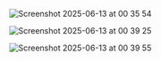 ![Screenshot 2025-06-13 at 00 35 54](https://github.com/user-attachments/assets/724104f7-7ab9-4b37-896a-bd463b0e698c)

![Screenshot 2025-06-13 at 00 39 25](https://github.com/user-attachments/assets/dbba9f3f-79ed-48af-9e67-0828ace0c80c)

![Screenshot 2025-06-13 at 00 39 55](https://github.com/user-attachments/assets/f9061e18-83f3-4ff5-ad06-0993317073d8)
